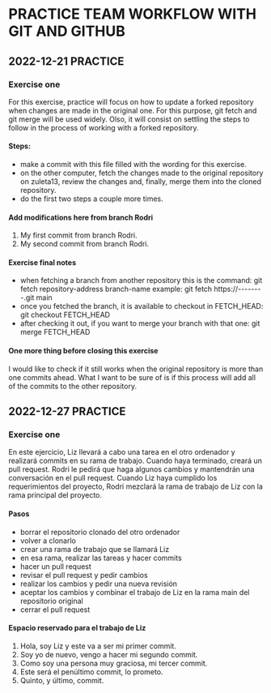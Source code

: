 # PRACTICE TEAM WORKFLOW WITH GIT AND GITHUB


## 2022-12-21 PRACTICE

### Exercise one

For this exercise, practice will focus on how to update a forked repository when changes are made in the original one. For this purpose, git fetch and git merge will be used widely. Olso, it will consist on settling the steps to follow in the process of working with a forked repository.

#### Steps:
+ make a commit with this file filled with the wording for this exercise.
+ on the other computer, fetch the changes made to the original repository on zuleta13, review the changes and, finally, merge them into the cloned repository.
+ do the first two steps a couple more times.

#### Add modifications here from branch Rodri
1. My first commit from branch Rodri.
2. My second commit from branch Rodri.

#### Exercise final notes
+ when fetching a branch from another repository this is the command:
git fetch repository-address branch-name
example: git fetch https://--------.git main
+ once you fetched the branch, it is available to checkout in FETCH_HEAD:
git checkout FETCH_HEAD
+ after checking it out, if you want to merge your branch with that one:
git merge FETCH_HEAD

#### One more thing before closing this exercise
I would like to check if it still works when the original repository is more than one commits ahead. What I want to be sure of is if this process will add all of the commits to the other repository.



## 2022-12-27 PRACTICE

### Exercise one

En este ejercicio, Liz llevará a cabo una tarea en el otro ordenador y realizará commits en su rama de trabajo. Cuando haya terminado, creará un pull request. Rodri le pedirá que haga algunos cambios y mantendrán una conversación en el pull request. Cuando Liz haya cumplido los requerimientos del proyecto, Rodri mezclará la rama de trabajo de Liz con la rama principal del proyecto.

#### Pasos
+ borrar el repositorio clonado del otro ordenador
+ volver a clonarlo
+ crear una rama de trabajo que se llamará Liz
+ en esa rama, realizar las tareas y hacer commits
+ hacer un pull request
+ revisar el pull request y pedir cambios
+ realizar los cambios y pedir una nueva revisión
+ aceptar los cambios y combinar el trabajo de Liz en la rama main del repositorio original
+ cerrar el pull request

#### Espacio reservado para el trabajo de Liz
1. Hola, soy Liz y este va a ser mi primer commit.
2. Soy yo de nuevo, vengo a hacer mi segundo commit.
3. Como soy una persona muy graciosa, mi tercer commit.
4. Este será el penúltimo commit, lo prometo.
5. Quinto, y último, commit.
